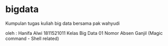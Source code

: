 # bigdata
Kumpulan tugas kuliah big data bersama pak wahyudi

oleh : Hanifa Alwi 1811521011
Kelas Big Data 01
Nomor Absen Ganjil (Magic command - Shell related)
